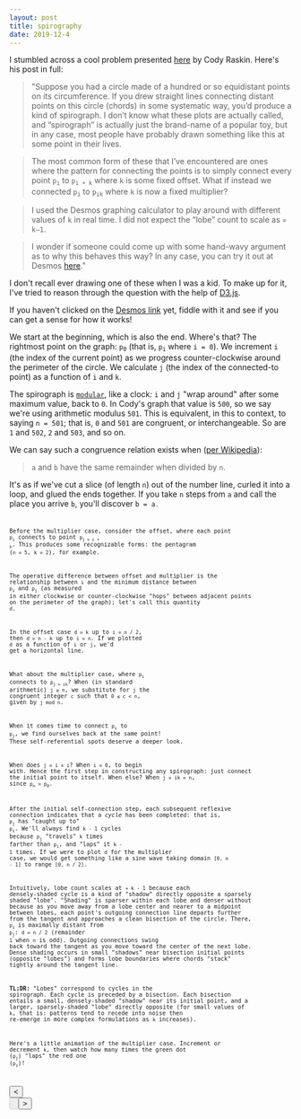 ```yaml
---
layout: post
title: spirography
date: 2019-12-4
---
```


I stumbled across a cool problem presented [here](http://codyraskin.com/research/?p=158) by Cody Raskin. Here's his post in full:

> "Suppose you had a circle made of a hundred or so equidistant points on its circumference. If you drew straight lines connecting distant points on this circle (chords) in some systematic way, you’d produce a kind of spirograph. I don’t know what these plots are actually called, and “spirograph” is actually just the brand-name of a popular toy, but in any case, most people have probably drawn something like this at some point in their lives.

> The most common form of these that I’ve encountered are ones where the pattern for connecting the points is to simply connect every point <code>p<sub>i</sub></code> to <code>p<sub>i + k</sub></code> where <code>k</code> is some fixed offset. What if instead we connected <code>p<sub>i</sub></code> to <code>p<sub>ik</sub></code> where <code>k</code> is now a fixed multiplier?

> I used the Desmos graphing calculator to play around with different values of <code>k</code> in real time. I did not expect the “lobe” count to scale as <code>∝ k−1</code>.

> I wonder if someone could come up with some hand-wavy argument as to why this behaves this way? In any case, you can try it out at Desmos [here](https://www.desmos.com/calculator/yjayzmpgzr)."

I don't recall ever drawing one of these when I was a kid. To make up for it, I've tried to reason through the question with the help of [D3.js](https://d3js.org/).

If you haven't clicked on the [Desmos link](https://www.desmos.com/calculator/yjayzmpgzr) yet, fiddle with it and see if you can get a sense for how it works!

We start at the beginning, which is also the end. Where's that? The rightmost point on the graph: <code>p<sub>0</sub></code> (that is, <code>p<sub>i</sub></code> where <code>i = 0</code>). We increment <code>i</code> (the index of the current point) as we progress counter-clockwise around the perimeter of the circle. We calculate <code>j</code> (the index of the connected-to point) as a function of <code>i</code> and <code>k</code>.

The spirograph is [<code>modular</code>](https://en.wikipedia.org/wiki/Modular_arithmetic), like a clock:  <code>i</code> and <code>j</code> "wrap around" after some maximum value, back to <code>0</code>. In Cody's graph that value is <code>500</code>, so we say we're using arithmetic modulus <code>501</code>. This is equivalent, in this to context, to saying <code>n = 501</code>; that is, <code>0</code> and <code>501</code> are congruent, or interchangeable. So are <code>1</code> and <code>502</code>, <code>2</code> and <code>503</code>, and so on.

We can say such a congruence relation exists when ([per Wikipedia](https://en.wikipedia.org/wiki/Modular_arithmetic#Definition_of_congruence_relation)):

> <code>a</code> and <code>b</code> have the same remainder when divided by <code>n</code>.

It's as if we've cut a slice (of length <code>n</code>) out of the number line, curled it into a loop, and glued the ends together. If you take <code>n</code> steps from <code>a</code> and call the place you arrive <code>b</code>, you'll discover <code>b = a<code>.

Before the multiplier case, consider the offset, where each point <code>p<sub>i</sub></code> connects to point <code>p<sub>j = i + k</sub></code>. This produces some recognizable forms: the pentagram (<code>n = 5</code>, <code>k = 2</code>), for example.

The operative difference between offset and multiplier is the relationship between <code>i</code> and the minimum distance between <code>p<sub>i</sub></code> and <code>p<sub>j</sub></code> (as measured in either clockwise or counter-clockwise "hops" between adjacent points on the perimeter of the graph); let's call this quantity <code>d</code>.

In the offset case <code>d = k</code> up to <code>i = n / 2</code>, then <code>d = n - k</code> up to <code>i = n</code>. If we plotted <code>d</code> as a function of <code>i</code> or <code>j</code>, we'd get a horizontal line.

What about the multiplier case, where <code>p<sub>i</sub></code> connects to <code>p<sub>j = ik</sub></code>? When (in standard arithmetic) <code>j &ge; n</code>, we substitute for <code>j</code> the congruent integer <code>c</code> such that <code>0 &le; c &lt; n</code>, given by <code>j mod n</code>.

When it comes time to connect <code>p<sub>i</sub></code> to <code>p<sub>j</sub></code>, we find ourselves back at the same point! These self-referential spots deserve a deeper look.

When does <code>j = i = i</code>? When <code>i = 0</code>, to begin with. Hence the first step in constructing any spirograph: just connect the initial point to itself. When else? When <code>j = ik = n</code>, since <code>p<sub>n</sub> = p<sub>0</sub></code>.

After the initial self-connection step, each subsequent reflexive connection indicates that a *cycle* has been completed: that is, <code>p<sub>j</sub></code> has "caught up to" <code>p<sub>i</sub></code>. We'll always find <code>k - 1</code> cycles because <code>p<sub>j</sub></code> "travels" <code>k</code> times farther than <code>p<sub>i</sub></code>, and "laps" it <code>k - 1</code> times. If we were to plot <code>d</code> for the multiplier case, we would get something like a sine wave taking domain <code>[0, n - 1]</code> to range <code>[0, n / 2]</code>.

Intuitively, lobe count scales at <code>∝ k - 1</code> because each densely-shaded cycle is a kind of "shadow" directly opposite a sparsely shaded "lobe". "Shading" is sparser within each lobe and denser without because as you move away from a lobe center and nearer to a midpoint between lobes, each point's outgoing connection line departs further from the tangent and approaches a clean bisection of the circle. There, <code>p<sub>i</sub></code> is maximally distant from <code>p<sub>j</sub></code>: <code>d = n / 2</code> (remainder <code>1</code> when <code>n</code> is odd). Outgoing connections swing back toward the tangent as you move toward the center of the next lobe. Dense shading occurs in small "shadows" near bisection initial points (opposite "lobes") and forms lobe boundaries where chords "stack" tightly around the tangent line.

**TL;DR:** "Lobes" correspond to cycles in the spirograph. Each cycle is preceded by a bisection. Each bisection entails a small, densely-shaded "shadow" near its initial point, and a larger, sparsely-shaded "lobe" directly opposite (for small values of <code>k</code>, that is: patterns tend to recede into noise then re-emerge in more complex formulations as <code>k</code> increases).

Here's a little animation of the multiplier case. Increment or decrement <code>k</code>, then watch how many times the green dot (<code>p<sub>j</sub></code>) "laps" the red one (<code>p<sub>i</sub></code>)!

<div class="btn-group" role="group">
<button type="button" class="btn btn-dark" onclick="decK()">&lt;</button>
<button id="k" type="button" disabled class="btn btn-dark">
</button><button type="button" class="btn btn-dark" onclick="incK()">&gt;</button>
</div>
<div class="container-fluid" style="width: 100%">
<svg id="multiplier" style="width: 100%; height: 500px"></svg>
</div>

<script src="https://d3js.org/d3.v4.min.js"></script>
<script>
var k = 2;  // multiplier
var r = 150; // radius

var svg = d3
  .select("svg")
  .attr("width", 2000)
  .style("height", 2000);

var path = svg
  .append("path")
  .attr(
    "d",
    "M " +
      3 * r +
      ", " +
      2 * r +
      " a " +
      r +
      "," +
      r +
      " 0 1,1 " +
      -2 * r +
      ",0 a " +
      r +
      "," +
      r +
      " 0 1,1 " +
      2 * r +
      ",0"
  )
  .attr("fill", "none")
  .style("stroke", "gray")
  .style("stroke-width", "3")
  .style("stroke-opacity", 0.5);

var piDot = svg
  .append("circle")
  .attr("fill", "red")
  .style("fill-opacity", 0.5)
  .attr("r", 6)
  .attr("transform", "translate(" + 2 * r + "," + 3 * r + ")");

var pjDot = svg
  .append("circle")
  .attr("fill", "green")
  .style("fill-opacity", 0.5)
  .attr("r", 6)
  .attr("transform", "translate(" + 2 * r + "," + 3 * r + ")");

renderK();
transition();

function incK() {
    k += 1;
    renderK();
}

function decK() {
    if (k > 1) { 
        k -= 1;
    }
    renderK();
}

function renderK() {
    document.getElementById("k").innerHTML = "k = " + k;
}

function transition() {
  piDot
    .transition()
    .duration(5000)
    .attrTween("transform", translateAlong(path.node(), k))
    .on("end", function() {
      d3.selectAll("line").remove();
      transition();
    });
}

// adapted from https://bl.ocks.org/mbostock/1705868
function translateAlong(path, K) {
  var l = path.getTotalLength();
  return function(d, i, a) {
    return function(t) {
      var i = t * l;
      var j = i * K;
      var pi = path.getPointAtLength(i);
      var pj = path.getPointAtLength(j <= l ? j : j % l);
      svg
        .append("line")
        .attr("x1", pi.x)
        .attr("y1", pi.y)
        .attr("x2", pj.x)
        .attr("y2", pj.y)
        .style("stroke", "gray")
        .style("stroke-opacity", 0.25)
        .style("stroke-width", 1);
      pjDot.attr("transform", "translate(" + pj.x + "," + pj.y + ")");
      return "translate(" + pi.x + "," + pi.y + ")";
    };
  };
}

</script>

